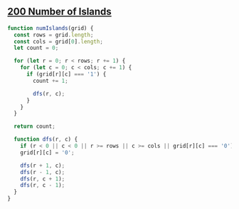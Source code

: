 ## [200 Number of Islands](https://leetcode.com/problems/number-of-islands/description/)

<!-- notecardId: 1749318271790 -->

```js
function numIslands(grid) {
  const rows = grid.length;
  const cols = grid[0].length;
  let count = 0;

  for (let r = 0; r < rows; r += 1) {
    for (let c = 0; c < cols; c += 1) {
      if (grid[r][c] === '1') {
        count += 1;

        dfs(r, c);
      }
    }
  }

  return count;

  function dfs(r, c) {
    if (r < 0 || c < 0 || r >= rows || c >= cols || grid[r][c] === '0') return;
    grid[r][c] = '0';

    dfs(r + 1, c);
    dfs(r - 1, c);
    dfs(r, c + 1);
    dfs(r, c - 1);
  }
}
```
